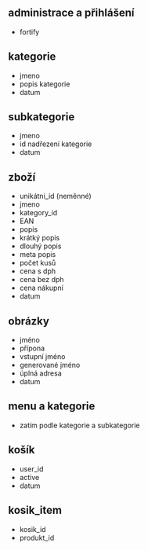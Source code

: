 ## administrace a přihlášení
- fortify
  
## kategorie
- jmeno
- popis kategorie
- datum
  
## subkategorie
- jmeno
- id nadřezení kategorie
- datum
  
## zboží
- unikátni_id (neměnné)
- jmeno
- kategory_id
- EAN
- popis
- krátký popis
- dlouhý popis
- meta popis
- počet kusů
- cena s dph
- cena bez dph
- cena nákupní
- datum

## obrázky
- jméno
- přípona
- vstupní jméno
- generované jméno
- úplná adresa
- datum

## menu a kategorie
- zatím podle kategorie a subkategorie
  
## košík
- user_id
- active
- datum

## kosik_item
- kosik_id
- produkt_id
